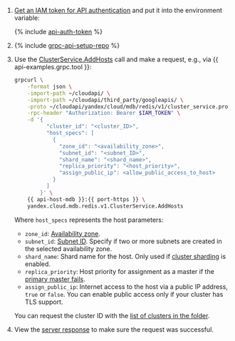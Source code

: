 1. [Get an IAM token for API authentication](../../../../managed-redis/api-ref/authentication.md) and put it into the environment variable:

    {% include [api-auth-token](../../api-auth-token.md) %}

1. {% include [grpc-api-setup-repo](../../grpc-api-setup-repo.md) %}

1. Use the [ClusterService.AddHosts](../../../../managed-redis/api-ref/grpc/Cluster/addHosts.md) call and make a request, e.g., via {{ api-examples.grpc.tool }}:

    ```bash
    grpcurl \
        -format json \
        -import-path ~/cloudapi/ \
        -import-path ~/cloudapi/third_party/googleapis/ \
        -proto ~/cloudapi/yandex/cloud/mdb/redis/v1/cluster_service.proto \
        -rpc-header "Authorization: Bearer $IAM_TOKEN" \
        -d '{
              "cluster_id": "<cluster_ID>",
              "host_specs": [
                {
                  "zone_id": "<availability_zone>",
                  "subnet_id": "<subnet_ID>",
                  "shard_name": "<shard_name>",
                  "replica_priority": "<host_priority>",
                  "assign_public_ip": <allow_public_access_to_host>
                }
              ] 
            }' \
        {{ api-host-mdb }}:{{ port-https }} \
        yandex.cloud.mdb.redis.v1.ClusterService.AddHosts
    ```

    Where `host_specs` represents the host parameters:

    * `zone_id`: [Availability zone](../../../../overview/concepts/geo-scope.md).
    * `subnet_id`: [Subnet ID](../../../../vpc/concepts/network.md#subnet). Specify if two or more subnets are created in the selected availability zone.
    * `shard_name`: Shard name for the host. Only used if [cluster sharding](../../../../managed-redis/concepts/sharding.md) is enabled.
    * `replica_priority`: Host priority for assignment as a master if the [primary master fails](../../../../managed-redis/concepts/replication.md#master-failover).
    * `assign_public_ip`: Internet access to the host via a public IP address, `true` or `false`. You can enable public access only if your cluster has TLS support.

    You can request the cluster ID with the [list of clusters in the folder](../../../../managed-redis/operations/cluster-list.md#list-clusters).

1. View the [server response](../../../../managed-redis/api-ref/grpc/Cluster/addHosts.md#yandex.cloud.operation.Operation) to make sure the request was successful.
